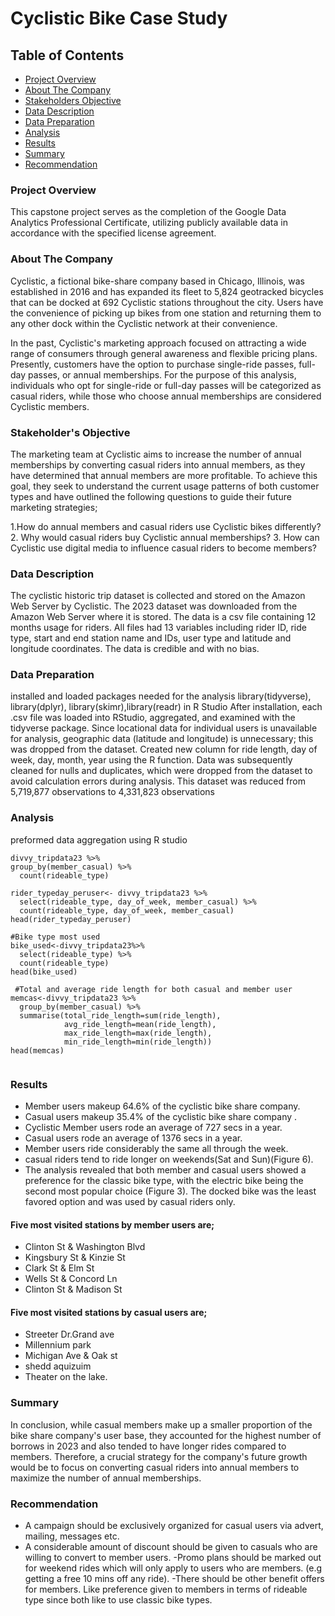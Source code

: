 # Cyclistic Bike Case Study

## Table of Contents

- [Project Overview](#project-overview)
- [About The Company](#about-the-company)
- [Stakeholders Objective](#stakeholders-objective)
- [Data Description](#data-description)
- [Data Preparation](#data-preparation)
- [Analysis](#analysis)
- [Results](#results)
- [Summary](#summary)
- [Recommendation](#recommendation)




### Project Overview
This capstone project serves as the completion of the Google Data Analytics Professional Certificate, utilizing publicly available data in accordance with the specified license agreement.


### About The Company
Cyclistic, a fictional bike-share company based in Chicago, Illinois, was established in 2016 and has expanded its fleet to 5,824 geotracked bicycles that can be docked at 692 Cyclistic stations throughout the city. Users have the convenience of picking up bikes from one station and returning them to any other dock within the Cyclistic network at their convenience.

In the past, Cyclistic's marketing approach focused on attracting a wide range of consumers through general awareness and flexible pricing plans. Presently, customers have the option to purchase single-ride passes, full-day passes, or annual memberships. For the purpose of this analysis, individuals who opt for single-ride or full-day passes will be categorized as casual riders, while those who choose annual memberships are considered Cyclistic members.


### Stakeholder's Objective
The marketing team at Cyclistic aims to increase the number of annual memberships by converting casual riders into annual members, as they have determined that annual members are more profitable. To achieve this goal, they seek to understand the current usage patterns of both customer types and have outlined the following questions to guide their future marketing strategies;

1.How do annual members and casual riders use Cyclistic bikes differently?
2. Why would casual riders buy Cyclistic annual memberships?
3. How can Cyclistic use digital media to influence casual riders to become members?


### Data Description
The cyclistic historic trip dataset is collected and stored on the Amazon Web Server by Cyclistic. The 2023 dataset was downloaded from the Amazon Web Server where it is stored. The data is a csv file containing 12 months usage for riders. All files had 13 variables including rider ID, ride type, start and end station name and IDs, user type and latitude and longitude coordinates. The data is credible and with no bias.



### Data Preparation
installed and loaded packages  needed for the analysis library(tidyverse), library(dplyr), library(skimr),library(readr) in R Studio
After installation, each .csv file was loaded into RStudio, aggregated, and examined with the tidyverse package. Since locational data for individual users is unavailable for analysis, geographic data (latitude and longitude) is unnecessary; this was dropped from the dataset. Created new column for ride length, day  of week, day, month, year using the R function.
Data was subsequently cleaned for nulls and duplicates, which were dropped from the dataset to avoid calculation errors during analysis. This dataset was reduced from 5,719,877  observations to 4,331,823 observations 


### Analysis
preformed data aggregation using R studio
```
divvy_tripdata23 %>%
group_by(member_casual) %>%
  count(rideable_type)

rider_typeday_peruser<- divvy_tripdata23 %>%
  select(rideable_type, day_of_week, member_casual) %>%
  count(rideable_type, day_of_week, member_casual)
head(rider_typeday_peruser)
```
```
#Bike type most used
bike_used<-divvy_tripdata23%>%
  select(rideable_type) %>%
  count(rideable_type)
head(bike_used)
```
```
 #Total and average ride length for both casual and member user
memcas<-divvy_tripdata23 %>%
  group_by(member_casual) %>%
  summarise(total_ride_length=sum(ride_length),
            avg_ride_length=mean(ride_length),
            max_ride_length=max(ride_length),
            min_ride_length=min(ride_length))
head(memcas)
            
```


### Results
- Member users makeup 64.6% of the cyclistic bike share company.
- Casual users makeup 35.4% of the cyclistic bike share company .
- Cyclistic Member users rode an average of 727 secs in a year.
- Casual users rode an average of 1376 secs in a year.
- Member users ride considerably the same all through the week.
- casual riders tend to ride longer on weekends(Sat and Sun)(Figure 6).
- The analysis revealed that both member and casual users showed a preference for the classic bike type, with the electric bike being the second most popular choice (Figure 3). The docked bike was the least favored option and was used  by casual riders only.


#### Five most visited stations by member users are;
- Clinton St & Washington Blvd 
-  Kingsbury St & Kinzie St     
-  Clark St & Elm St            
-  Wells St & Concord Ln
-  Clinton St & Madison St       


#### Five most visited stations by casual users are;
- Streeter Dr.Grand ave
- Millennium park
- Michigan Ave & Oak st
- shedd aquizuim
- Theater on the lake.

### Summary
In conclusion, while casual members make up a smaller proportion of the bike share company's user base, they accounted for the highest number of borrows in 2023 and also tended to have longer rides compared to members. Therefore, a crucial strategy for the company's future growth would be to focus on converting casual riders into annual members to maximize the number of annual memberships.


### Recommendation
- A campaign should be exclusively organized for casual users via advert, mailing, messages etc.
- A considerable amount of discount should be given to casuals who are willing to convert to member users.
-Promo plans should be marked out for weekend rides which will only apply to users who are members. (e.g getting a free 10 mins off any ride).
-There should be other benefit offers for members. Like preference given to members in terms of rideable type since both like to use classic bike types.
 












